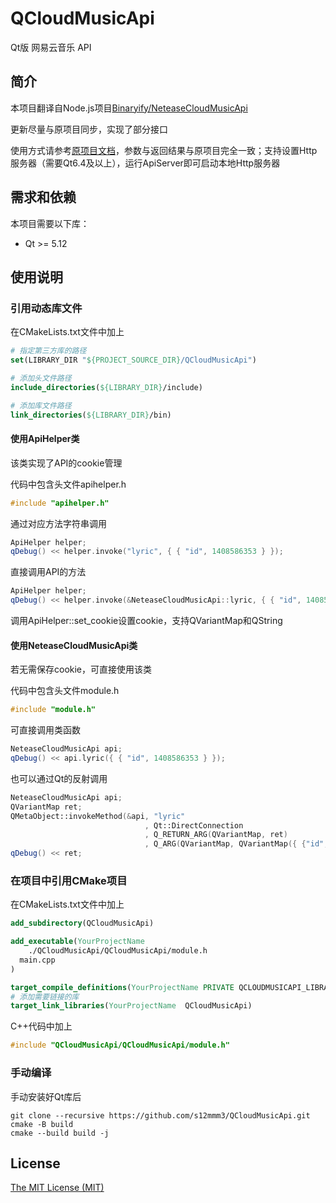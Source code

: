 # QCloudMusicApi
Qt版 网易云音乐 API

## 简介
本项目翻译自Node.js项目[Binaryify/NeteaseCloudMusicApi](https://github.com/Binaryify/NeteaseCloudMusicApi)

更新尽量与原项目同步，实现了部分接口

使用方式请参考[原项目文档](https://binaryify.github.io/NeteaseCloudMusicApi)，参数与返回结果与原项目完全一致；支持设置Http服务器（需要Qt6.4及以上），运行ApiServer即可启动本地Http服务器

## 需求和依赖
本项目需要以下库：

- Qt >= 5.12

## 使用说明
### 引用动态库文件
在CMakeLists.txt文件中加上
```CMake
# 指定第三方库的路径
set(LIBRARY_DIR "${PROJECT_SOURCE_DIR}/QCloudMusicApi")

# 添加头文件路径
include_directories(${LIBRARY_DIR}/include)

# 添加库文件路径
link_directories(${LIBRARY_DIR}/bin)
```

#### 使用ApiHelper类
该类实现了API的cookie管理

代码中包含头文件apihelper.h
```C++
#include "apihelper.h"
```
通过对应方法字符串调用
```C++
ApiHelper helper;
qDebug() << helper.invoke("lyric", { { "id", 1408586353 } });
```
直接调用API的方法
```C++
ApiHelper helper;
qDebug() << helper.invoke(&NeteaseCloudMusicApi::lyric, { { "id", 1408586353 } });
```

调用ApiHelper::set_cookie设置cookie，支持QVariantMap和QString
#### 使用NeteaseCloudMusicApi类
若无需保存cookie，可直接使用该类

代码中包含头文件module.h
```C++
#include "module.h"
```

可直接调用类函数
```C++
NeteaseCloudMusicApi api;
qDebug() << api.lyric({ { "id", 1408586353 } });
```

也可以通过Qt的反射调用
```C++
NeteaseCloudMusicApi api;
QVariantMap ret;
QMetaObject::invokeMethod(&api, "lyric"
                              , Qt::DirectConnection
                              , Q_RETURN_ARG(QVariantMap, ret)
                              , Q_ARG(QVariantMap, QVariantMap({ {"id", 1408586353} }));
qDebug() << ret;
```

### 在项目中引用CMake项目
在CMakeLists.txt文件中加上
```CMake
add_subdirectory(QCloudMusicApi)

add_executable(YourProjectName
    ./QCloudMusicApi/QCloudMusicApi/module.h
  main.cpp
)

target_compile_definitions(YourProjectName PRIVATE QCLOUDMUSICAPI_LIBRARY)
# 添加需要链接的库
target_link_libraries(YourProjectName  QCloudMusicApi)
```

C++代码中加上
```C++
#include "QCloudMusicApi/QCloudMusicApi/module.h"
```

### 手动编译
手动安装好Qt库后
```Shell
git clone --recursive https://github.com/s12mmm3/QCloudMusicApi.git
cmake -B build
cmake --build build -j
```
## License

[The MIT License (MIT)](https://github.com/s12mmm3/QCloudMusicApi/blob/master/LICENSE)
